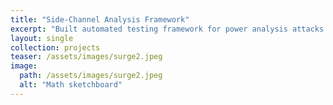 ```yaml
---
title: "Side-Channel Analysis Framework"
excerpt: "Built automated testing framework for power analysis attacks on post-quantum cryptographic implementations."
layout: single
collection: projects
teaser: /assets/images/surge2.jpeg
image:
  path: /assets/images/surge2.jpeg
  alt: "Math sketchboard"
---
```


